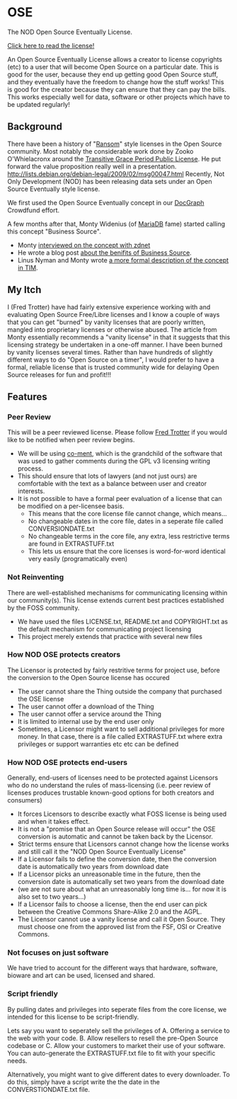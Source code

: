 OSE
=======

The NOD Open Source Eventually License. 

<a href='https://github.com/ftrotter/OSE/blob/master/OSELicense.md'>Click here to read the license!</a>

An Open Source Eventually License allows a creator to license copyrights (etc) to a user that will become Open Source on a particular date. This is good for the user, because they end up getting good Open Source stuff, and they eventually have the freedom to change how the stuff works! This is good for the creator because they can ensure that they can pay the bills. This works especially well for data, software or other projects which have to be updated regularly!

Background
------

There have been a history of "<a href='http://freecode.com/articles/ransom-software-for-fun-and-profit'>Ransom</a>" style licenses in the Open Source community. Most notably the considerable work done by Zooko O'Whielacronx around the <a href='http://lists.debian.org/debian-legal/2009/02/msg00047.html'>Transitive Grace Period Public License</a>. He put forward the value proposition really well in a presentation. http://lists.debian.org/debian-legal/2009/02/msg00047.html   Recently, Not Only Development (NOD) has been releasing data sets under an Open Source Eventually style license.

We first used the Open Source Eventually concept in our <a href='http://docgraph.org'>DocGraph</a> Crowdfund effort.

A few months after that, Monty Widenius (of <a href='https://mariadb.org/'>MariaDB</a> fame) started calling this concept "Business Source". 

* Monty <a href='http://www.zdnet.com/open-source-its-true-cost-and-where-its-going-awry-by-monty-widenius-7000016024/'>interviewed on the concept with zdnet</a>
* He wrote a blog post <a href='http://monty-says.blogspot.com/2013/06/business-source-software-license-with.html'>about the benifits of Business Source</a>.
* Linus Nyman and Monty wrote <a href='http://timreview.ca/article/691'> a more formal description of the concept in TIM</a>. 
 
My Itch
------
I (Fred Trotter) have had fairly extensive experience working with and evaluating Open Source Free/Libre licenses and I know a couple of ways that you can get "burned" by vanity licenses that are poorly written, mangled into proprietary licenses or otherwise abused. The article from Monty essentially recommends a "vanity license" in that it suggests that this licensing strategy be undertaken in a one-off manner. I have been burned by vanity licenses several times. Rather than have hundreds of slightly different ways to do "Open Source on a timer", I would prefer to have a formal, reliable license that is trusted community wide for delaying Open Source releases for fun and profit!!!

Features
------

### Peer Review

This will be a peer reviewed license. Please follow <a href='http://twitter.com/fredtrotter'>Fred Trotter</a> if you would like to be notified when peer review begins.

* We will be using <a href='http://www.co-ment.com/'>co-ment</a>, which is the grandchild of the software that was used to gather comments during the GPL v3 licensing writing process.
* This should ensure that lots of lawyers (and not just ours) are comfortable with the text as a balance between user and creator interests.
* It is not possible to have a formal peer evaluation of a license that can be modified on a per-licensee basis. 
   * This means that the core license file cannot change, which means...
   * No changeable dates in the core file, dates in a seperate file called CONVERSIONDATE.txt
   * No changeable terms in the core file, any extra, less restrictive terms are found in EXTRASTUFF.txt
   * This lets us ensure that the core licenses is word-for-word identical very easily (programatically even)
   
### Not Reinventing

There are well-established mechanisms for communicating licensing within our community(s). This license extends current best practices established by the FOSS community.

   * We have used the files LICENSE.txt, README.txt and COPYRIGHT.txt as the default mechanism for communicating project licensing
   * This project merely extends that practice with several new files

### How NOD OSE protects creators

The Licensor is protected by fairly restritive terms for project use, before the conversion to the Open Source license has occured
   * The user cannot share the Thing outside the company that purchased the OSE license
   * The user cannot offer a download of the Thing
   * The user cannot offer a service around the Thing
   * It is limited to internal use by the end user only
   * Sometimes, a Licensor might want to sell additional privileges for more money. In that case, there is a file called EXTRASTUFF.txt where extra privileges or support warranties etc etc can be defined

### How NOD OSE protects end-users

Generally, end-users of licenses need to be protected against Licensors who do no understand the rules of mass-licensing (i.e. peer review of licenses produces trustable known-good options for both creators and consumers)
   * It forces Licensors to describe exactly what FOSS license is being used and when it takes effect.
   * It is not a "promise that an Open Source release will occur" the OSE conversion is automatic and cannot be taken back by the Licensor.
   * Strict terms ensure that Licensors cannot change how the license works and still call it the "NOD Open Source Eventually License"
   * If a Licensor fails to define the conversion date, then the conversion date is automatically two years from download date
   * If a Licensor picks an unreasonable time in the future, then the conversion date is automatically set two years from the download date
   * (we are not sure about what an unreasonably long time is... for now it is also set to two years...)
   * If a Licensor fails to choose a license, then the end user can pick between the Creative Commons Share-Alike 2.0 and the AGPL.
   * The Licensor cannot use a vanity license and call it Open Source. They must choose one from the approved list from the FSF, OSI or Creative Commons.
   
### Not focuses on just software
We have tried to account for the different ways that hardware, software, bioware and art can be used, licensed and shared. 


### Script friendly

By pulling dates and privileges into seperate files from the core license, we intended for this license to be script-friendly. 
    
Lets say you want to seperately sell the privileges of A. Offering a service to the web with your code. B. Allow resellers to resell the pre-Open Source codebase or C. Allow your customers to market their use of your software. You can auto-generate the EXTRASTUFF.txt file to fit with your specific needs. 
    
Alternatively, you might want to give different dates to every downloader. To do this, simply have a script write the the date in the CONVERSTIONDATE.txt file.
    
    


